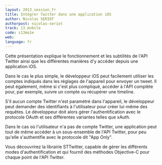 ```yaml
---
layout: 2013_session_fr
title: Intégrer Twitter dans une application iOS
author: Nicolas SERIOT
authorpost: nicolas-seriot
track: 13_mobile
code: s13mo1e
web: 
language: fr
---
```


Cette présentation explique le fonctionnement et les subtilités de l'API Twitter ainsi que les différentes manières d'y accéder depuis une application iOS.

Dans le cas le plus simple, le développeur iOS peut facilement utiliser les comptes indiqués dans les réglages de l'appareil pour envoyer un tweet. Il peut également, même si c'est plus compliqué, accéder à l'API complète pour, par exemple, suivre un compte ou récupérer une timeline.

S'il aucun compte Twitter n'est paramétré dans l'appareil, le développeur peut demander des identifiants à l'utilisateur pour créer lui-même des requêtes. Le développeur doit alors gérer l'authentification avec le protocole OAuth et ses différentes variantes telles que xAuth.

Dans le cas où l'utilisateur n'a pas de compte Twitter, une application peut tout de même accéder à un sous-ensemble de l'API Twitter, pour peu qu'elle s'authentifie avec le protocole dit "App Only".

Vous découvrirez la librairie STTwitter, capable de gérer les différents modes d'authentification et qui fournit des méthodes Objective-C pour chaque point de l'API Twitter.